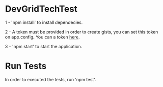 # DevGridTechTest

1 - 'npm install' to install dependecies.

2 - A token must be provided in order to create gists, you can set this token on app.config. You can a token [here](https://github.com/settings/tokens/).

3 - 'npm start' to start the application.

# Run Tests
In order to executed the tests, run 'npm test'.
